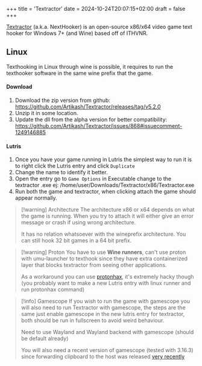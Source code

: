 +++
title = 'Textractor'
date = 2024-10-24T20:07:15+02:00
draft = false
+++

[Textractor](https://github.com/Artikash/Textractor) (a.k.a. NextHooker) is an open-source x86/x64 video game text hooker for Windows 7+ (and Wine) based off of ITHVNR.

## Linux 

Texthooking in Linux through wine is possible, it requires to run the texthooker software in the same wine prefix that the game.

#### Download

1. Download the zip version from github: https://github.com/Artikash/Textractor/releases/tag/v5.2.0
2. Unzip it in some location.
3. Update the dll from the alpha version for better compatibility: https://github.com/Artikash/Textractor/issues/868#issuecomment-1249146885

#### Lutris

1. Once you have your game running in Lutris the simplest way to run it is to right click the Lutris entry and click `Duplicate`
2. Change the name to identify it better.
3. Open the entry go to `Game Options` in Executable change to the textractor .exe ej: /home/user/Downloads/Textractor/x86/Textractor.exe
4. Run both the game and textractor, when clicking attach the game should appear normally.

> [!warning] Architecture
> The architecture x86 or x64 depends on what the game is running. When you try to attach it will either give an error message or crash if using wrong architecture.  
>
> It has no relation whatsoever with the wineprefix architecture. You can still hook 32 bit games in a 64 bit prefix.

> [!warning] Proton
> You have to use **Wine runners**, can't use proton with umu-launcher to texthook since they have extra containerized layer that blocks textractor from seeing other applications.
>
> As a workaround you can use [protonhax](https://github.com/Will40/protonhax/), it's extremely hacky though (you probably want to make a new Lutris entry with linux runner and run protonhax command)

> [!info] Gamescope
> If you wish to run the game with gamescope you will also need to run Textractor with gamescope, the steps are the same just enable gamescope in the new lutris entry for textractor, both should be run in fullscreen to avoid weird behaviour.
>
> Need to use Wayland and Wayland backend with gamescope (should be default already)
>
> You will also need a recent version of gamescope (tested with 3.16.3) since forwarding clipboard to the host was released [very recently](https://github.com/ValveSoftware/gamescope/pull/1685)
